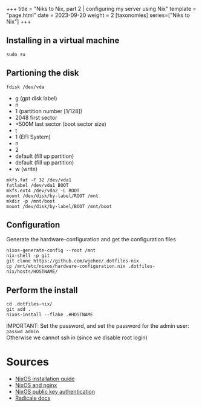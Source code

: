 +++
title = "Niks to Nix, part 2 | configuring my server using Nix"
template = "page.html"
date = 2023-09-20
weight = 2
[taxonomies]
series=["Niks to Nix"]
+++

## Installing in a virtual machine

```
sudo su
```

## Partioning the disk
```
fdisk /dev/vda
```

- g (gpt disk label)
- n
- 1 (partition number [1/128])
- 2048 first sector
- +500M last sector (boot sector size)
- t
- 1 (EFI System)
- n
- 2
- default (fill up partition)
- default (fill up partition)
- w (write)

```
mkfs.fat -F 32 /dev/vda1
fatlabel /dev/vda1 BOOT
mkfs.ext4 /dev/vda2 -L ROOT
mount /dev/disk/by-label/ROOT /mnt
mkdir -p /mnt/boot
mount /dev/disk/by-label/BOOT /mnt/boot
```

## Configuration
Generate the hardware-configuration and get the configuration files
```
nixos-generate-config --root /mnt
nix-shell -p git
git clone https://github.com/wjehee/.dotfiles-nix
cp /mnt/etc/nixos/hardware-configuration.nix .dotfiles-nix/hosts/HOSTNAME/
```

## Perform the install
```
cd .dotfiles-nix/
git add .
nixos-install --flake .#HOSTNAME
```

IMPORTANT: Set the password, and set the password for the admin user: `passwd admin`  
Otherwise we cannot ssh in (since we disable root login)

# Sources

- [NixOS installation guide](https://nixos.wiki/wiki/NixOS_Installation_Guide)
- [NixOS and nginx](https://nixos.wiki/wiki/Nginx)
- [NixOS public key authentication](https://nixos.wiki/wiki/SSH_public_key_authentication)
- [Radicale docs](https://radicale.org/v3.html)

